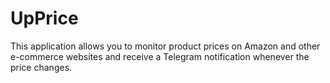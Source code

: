 # UpPrice
This application allows you to monitor product prices on Amazon and other e-commerce websites and receive a Telegram notification whenever the price changes.
